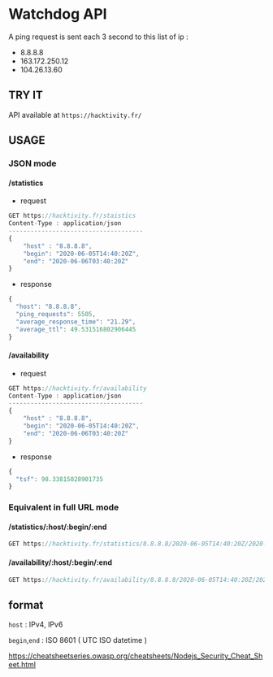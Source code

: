 # Watchdog API

A ping request is sent each 3 second to this list of ip : 
- 8.8.8.8
- 163.172.250.12
- 104.26.13.60

## TRY IT
API available at ```https://hacktivity.fr/```

## USAGE 

### JSON mode 

#### /statistics 
- request
```js
GET https://hacktivity.fr/staistics
Content-Type : application/json
-------------------------------------
{
	"host" : "8.8.8.8",
	"begin": "2020-06-05T14:40:20Z",
	"end": "2020-06-06T03:40:20Z"
}
```
- response 
```js
{
  "host": "8.8.8.8",
  "ping_requests": 5505,
  "average_response_time": "21.29",
  "average_ttl": 49.531516802906445
}
```


#### /availability 
- request  
```js
GET https://hacktivity.fr/availability
Content-Type : application/json
-------------------------------------
{
	"host" : "8.8.8.8",
	"begin": "2020-06-05T14:40:20Z",
	"end": "2020-06-06T03:40:20Z"
}
```
- response
```js
{
  "tsf": 98.33815028901735
}
```

### Equivalent in full URL mode 

#### /statistics/:host/:begin/:end 
```js
GET https://hacktivity.fr/statistics/8.8.8.8/2020-06-05T14:40:20Z/2020-06-06T03:40:20Z
```

#### /availability/:host/:begin/:end 
```js
GET https://hacktivity.fr/availability/8.8.8.8/2020-06-05T14:40:20Z/2020-06-06T03:40:20Z
```

## format
```host``` : IPv4, IPv6 

```begin```,```end``` : ISO 8601 ( UTC ISO datetime )


https://cheatsheetseries.owasp.org/cheatsheets/Nodejs_Security_Cheat_Sheet.html

